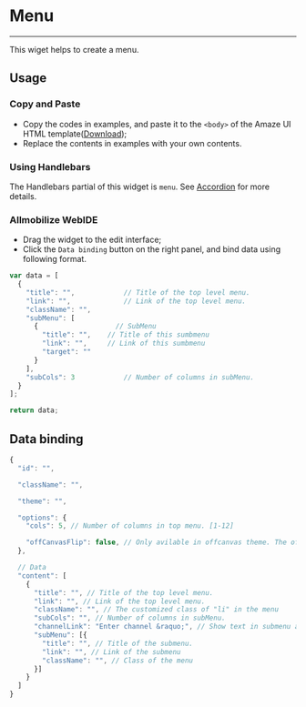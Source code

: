 # Menu
---

This wiget helps to create a menu.

## Usage

### Copy and Paste

- Copy the codes in examples, and paste it to the `<body>` of the Amaze UI HTML template([Download](/getting-started));
- Replace the contents in examples with your own contents.

### Using Handlebars

The Handlebars partial of this widget is `menu`. See [Accordion](/widgets/accordion) for more details.

### Allmobilize WebIDE

- Drag the widget to the edit interface;
- Click the `Data binding` button on the right panel, and bind data using following format.

```javascript
var data = [
  {
    "title": "",            // Title of the top level menu.
    "link": "",             // Link of the top level menu.
    "className": "",
    "subMenu": [
      {                   // SubMenu
        "title": "",    // Title of this sumbmenu
        "link": "",     // Link of this sumbmenu
        "target": ""
      }
    ],
    "subCols": 3            // Number of columns in subMenu.
  }
];

return data;
```

## Data binding

```javascript
{
  "id": "",

  "className": "",

  "theme": "",

  "options": {
    "cols": 5, // Number of columns in top menu. [1-12]

    "offCanvasFlip": false, // Only avilable in offcanvas theme. The offCanvas will be on the left if this is set to false, and on the right if this is true.
  },

  // Data
  "content": [
    {
      "title": "", // Title of the top level menu.
      "link": "", // Link of the top level menu.
      "className": "", // The customized class of "li" in the menu
      "subCols": "", // Number of columns in subMenu.
      "channelLink": "Enter channel &raquo;", // Show text in submenu and link to this channel.
      "subMenu": [{
        "title": "", // Title of the submenu.
        "link": "", // Link of the submenu
        "className": "", // Class of the menu
      }]
    }
  ]
}
```
